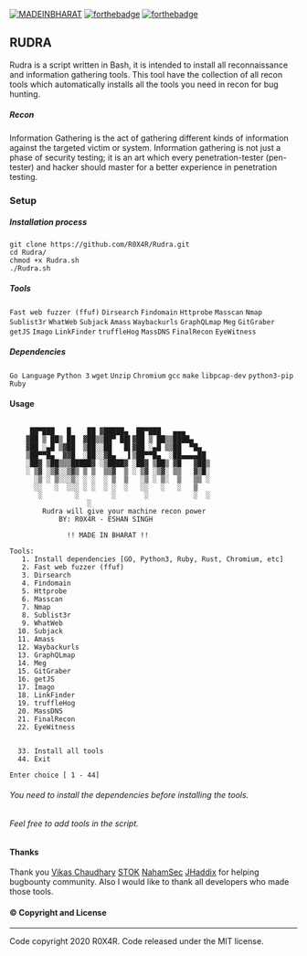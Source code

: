 
[![MADEINBHARAT](https://github.com/R0X4R/D4rkXSS/blob/master/madeinbharat.svg)]() [![forthebadge](https://forthebadge.com/images/badges/built-with-love.svg)]() [![forthebadge](https://forthebadge.com/images/badges/uses-git.svg)]()
## RUDRA
Rudra is a script written in Bash, it is intended to install all reconnaissance and information gathering tools. This tool have the collection of all recon tools which automatically installs all the tools you need in recon for bug hunting.
##### Recon
Information Gathering is the act of gathering different kinds of information against the targeted victim or system. Information gathering is not just a phase of security testing; it is an art which every penetration-tester (pen-tester) and hacker should master for a better experience in penetration testing.
### Setup
##### Installation process
 ```
git clone https://github.com/R0X4R/Rudra.git
cd Rudra/ 
chmod +x Rudra.sh
./Rudra.sh
```
##### Tools
```Fast web fuzzer (ffuf)``` ```Dirsearch``` ```Findomain``` ```Httprobe``` ```Masscan``` ```Nmap``` ```Sublist3r``` ```WhatWeb``` ```Subjack``` ```Amass``` ```Waybackurls``` ```GraphQLmap``` ```Meg``` ```GitGraber``` ```getJS``` ```Imago```  ```LinkFinder```  ```truffleHog```   ```MassDNS```  ```FinalRecon```  ```EyeWitness```  
##### Dependencies
```Go Language``` ```Python 3``` ```wget``` ```Unzip``` ```Chromium``` ```gcc``` ```make``` ```libpcap-dev``` ```python3-pip``` ```Ruby``` 

#### Usage

```

     ██▀███   █    ██ ▓█████▄  ██▀███   ▄▄▄
    ▓██ ▒ ██▒ ██  ▓██▒▒██▀ ██▌▓██ ▒ ██▒▒████▄
    ▓██ ░▄█ ▒▓██  ▒██░░██   █▌▓██ ░▄█ ▒▒██  ▀█▄
    ▒██▀▀█▄  ▓▓█  ░██░░▓█▄   ▌▒██▀▀█▄  ░██▄▄▄▄██
    ░██▓ ▒██▒▒▒█████▓ ░▒████▓ ░██▓ ▒██▒ ▓█   ▓██▒
    ░ ▒▓ ░▒▓░░▒▓▒ ▒ ▒  ▒▒▓  ▒ ░ ▒▓ ░▒▓░ ▒▒   ▓▒█░
      ░▒ ░ ▒░░░▒░ ░ ░  ░ ▒  ▒   ░▒ ░ ▒░  ▒   ▒▒ ░
      ░░   ░  ░░░ ░ ░  ░ ░  ░   ░░   ░   ░   ▒
       ░        ░        ░       ░           ░  ░
                   ░
        Rudra will give your machine recon power
            BY: R0X4R - ESHAN SINGH

              !! MADE IN BHARAT !!

Tools:
   1. Install dependencies [GO, Python3, Ruby, Rust, Chromium, etc]
   2. Fast web fuzzer (ffuf)
   3. Dirsearch
   4. Findomain
   5. Httprobe
   6. Masscan
   7. Nmap
   8. Sublist3r
   9. WhatWeb
  10. Subjack
  11. Amass
  12. Waybackurls
  13. GraphQLmap
  14. Meg
  15. GitGraber
  16. getJS
  17. Imago
  18. LinkFinder
  19. truffleHog
  20. MassDNS
  21. FinalRecon
  22. EyeWitness


  33. Install all tools
  44. Exit

Enter choice [ 1 - 44]
```
###### You need to install the dependencies before installing the tools.
###### Feel free to add tools in the script.

#### Thanks
Thank you [Vikas Chaudhary](https://twitter.com/OffensiveHunter) [STOK](https://www.stokfredrik.com/) [NahamSec](https://www.nahamsec.com/) [JHaddix](https://twitter.com/Jhaddix) for helping bugbounty community.
Also I would like to thank all developers who made those tools.

#### © Copyright and License
-----------------------------
Code copyright 2020 R0X4R. Code released under the MIT license.

